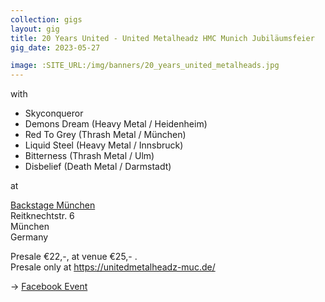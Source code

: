 ```yaml
---
collection: gigs
layout: gig
title: 20 Years United - United Metalheadz HMC Munich Jubiläumsfeier
gig_date: 2023-05-27

image: :SITE_URL:/img/banners/20_years_united_metalheads.jpg
---
```


with

* Skyconqueror
* Demons Dream (Heavy Metal / Heidenheim)
* Red To Grey (Thrash Metal / München)
* Liquid Steel (Heavy Metal / Innsbruck)
* Bitterness (Thrash Metal / Ulm)
* Disbelief (Death Metal / Darmstadt)

at

[Backstage München](https://www.facebook.com/profile.php?id=100066891692862) \
Reitknechtstr. 6 \
München \
Germany

Presale €22,-, at venue €25,- . \
Presale only at https://unitedmetalheadz-muc.de/

-> [Facebook Event](https://www.facebook.com/events/836906547560329)

